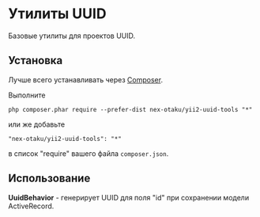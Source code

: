 
Утилиты UUID
==========
Базовые утилиты для проектов UUID.


Установка
------------

Лучше всего устанавливать через [Composer](http://getcomposer.org/download/).

Выполните

```
php composer.phar require --prefer-dist nex-otaku/yii2-uuid-tools "*"
```

или же добавьте

```
"nex-otaku/yii2-uuid-tools": "*"
```

в список "require" вашего файла `composer.json`.


Использование
-----

**UuidBehavior** - генерирует UUID для поля "id" при сохранении модели ActiveRecord.